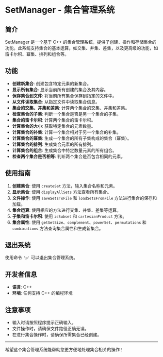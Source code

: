 # SetManager - 集合管理系统

## 简介
SetManager 是一个基于 C++ 的集合管理系统，提供了创建、操作和存储集合的功能。此系统支持集合的基本运算，如交集、并集、差集，以及更高级的功能，如笛卡尔积、幂集、排列和组合等。

## 功能
- **创建新集合**: 创建包含特定元素的新集合。
- **显示所有集合**: 显示当前所有创建的集合及其内容。
- **保存集合到文件**: 将当前所有集合保存到指定的文件中。
- **从文件读取集合**: 从指定文件中读取集合信息。
- **集合的交集、并集和差集**: 计算两个集合的交集、并集和差集。
- **检查集合的子集**: 判断一个集合是否是另一个集合的子集。
- **集合的笛卡尔积**: 计算两个集合的笛卡尔积。
- **计算集合的大小**: 获取特定集合的元素数量。
- **计算集合的补集**: 计算一个集合相对于另一个集合的补集。
- **计算集合的幂集**: 生成一个集合的所有子集构成的集合（幂集）。
- **计算集合的排列**: 生成集合元素的所有排列。
- **计算集合的组合**: 生成集合中特定数量元素的所有组合。
- **检查两个集合是否相等**: 判断两个集合是否包含相同的元素。

## 使用指南
1. **创建集合**: 使用 `createSet` 方法，输入集合名称和元素。
2. **显示集合**: 使用 `displayAllSets` 方法查看所有集合。
3. **文件操作**: 使用 `saveSetsToFile` 和 `loadSetsFromFile` 方法进行集合的保存和加载。
4. **集合运算**: 使用相应的方法进行交集、并集、差集等运算。
5. **子集和笛卡尔积**: 使用 `isSubset` 和 `cartesianProduct` 方法。
6. **集合属性**: 使用 `getSetSize`、`complement`、`powerSet`、`permutations` 和 `combinations` 方法查询集合属性和生成新集合。

## 退出系统
使用命令 `'p'` 可以退出集合管理系统。

## 开发者信息
- **语言**: C++
- **环境**: 任何支持 C++ 的编程环境

## 注意事项
- 输入时请按照程序提示正确输入。
- 文件操作时，请确保文件路径正确无误。
- 在进行集合操作时，请确保所需集合已经创建。

---

希望这个集合管理系统能帮助您更方便地处理集合相关的操作！
